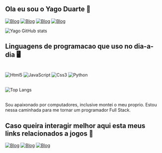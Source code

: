 ## Ola eu sou o Yago Duarte 🤙

[![Blog](https://img.shields.io/badge/Gmail-D14836?style=for-the-badge&logo=gmail&logoColor=white)](yagoduarte1005@gmail.com)
[![Blog](https://img.shields.io/badge/Discord-7289DA?style=for-the-badge&logo=discord&logoColor=white)](laranxinha_69)
[![Blog](https://img.shields.io/badge/Instagram-E4405F?style=for-the-badge&logo=instagram&logoColor=white)](https://www.instagram.com/duarte.1786/)
[![Blog](https://img.shields.io/badge/Spotify-1ED760?&style=for-the-badge&logo=spotify&logoColor=white)](https://open.spotify.com/user/22tu3ytvl4o5i6ogwmgvkywka?si=300140a31a1a4f4e)

![Yago GitHub stats](https://github-readme-stats.vercel.app/api?username=yagoduarte0&theme=dark_icons=true)

## Linguagens de programacao que uso no dia-a-dia 🖥️

<div display= "inline_block"><br/>
    <img align="center" alt="Html5" src="https://img.shields.io/badge/HTML5-E34F26?style=for-the-badge&logo=html5&logoColor=white">
    <img align="center" alt="JavaScript" src="https://img.shields.io/badge/JavaScript-F7DF1E?style=for-the-badge&logo=javascript&logoColor=black">
    <img align="center" alt="Css3" src="https://img.shields.io/badge/CSS3-1572B6?style=for-the-badge&logo=css3&logoColor=white">
    <img align="center" alt="Python" src="https://img.shields.io/badge/Python-14354C?style=for-the-badge&logo=python&logoColor=white">    
    
</div>
<br/>
<div>

![Top Langs](https://github-readme-stats.vercel.app/api/top-langs/?username=yagoduarte0&layout=compact)

</div>

<br/>
Sou apaixonado por computadores, inclusive montei o meu proprio. Estou nessa caminhada para me tornar um programador Full Stack.

<br/>

## Caso queira interagir melhor aqui esta meus links relacionados a jogos 👾

[![Blog](https://img.shields.io/badge/Steam-000000?style=for-the-badge&logo=steam&logoColor=white)](https://steamcommunity.com/profiles/76561199088412317/)
[![Blog](https://img.shields.io/badge/Riot_Games-D32936?style=for-the-badge&logo=riot-games&logoColor=white)](GabrielPasternak#999)
[![Blog](https://img.shields.io/badge/PlayStation-003791?style=for-the-badge&logo=playstation&logoColor=white)](Oikawa-Tan)
